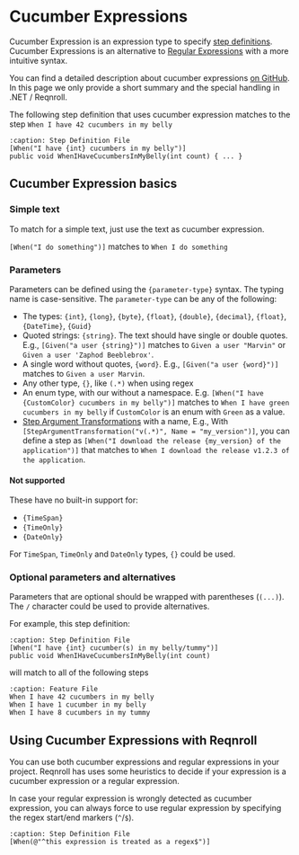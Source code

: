 # Cucumber Expressions

Cucumber Expression is an expression type to specify [step definitions](step-definitions). Cucumber Expressions is an alternative to [Regular Expressions](https://docs.microsoft.com/en-us/dotnet/standard/base-types/regular-expressions) with a more intuitive syntax.

You can find a detailed description about cucumber expressions [on GitHub](https://github.com/cucumber/cucumber-expressions#readme). In this page we only provide a short summary and the special handling in .NET / Reqnroll.

The following step definition that uses cucumber expression matches to the step `When I have 42 cucumbers in my belly`

```{code-block} csharp
:caption: Step Definition File
[When("I have {int} cucumbers in my belly")]
public void WhenIHaveCucumbersInMyBelly(int count) { ... }
```

## Cucumber Expression basics

### Simple text

To match for a simple text, just use the text as cucumber expression. 

`[When("I do something")]` matches to `When I do something`

### Parameters

Parameters can be defined using the `{parameter-type}` syntax. The typing name is case-sensitive. The `parameter-type` can be any of the following:

* The types: `{int}`, `{long}`, `{byte}`, `{float}`, `{double}`, `{decimal}`, `{float}`, `{DateTime}`, `{Guid}`
* Quoted strings: `{string}`. The text should have single or double quotes. E.g., `[Given("a user {string}")]` matches to `Given a user "Marvin"` or `Given a user 'Zaphod Beeblebrox'`.
* A single word without quotes, `{word}`. E.g., `[Given("a user {word}")]` matches to `Given a user Marvin`.
* Any other type, `{}`, like `(.*)` when using regex
* An enum type, with our without a namespace. E.g. `[When("I have {CustomColor} cucumbers in my belly")]` matches to `When I have green cucumbers in my belly` if `CustomColor` is an enum with `Green` as a value.
* [Step Argument Transformations](step-argument-conversions) with a name, E.g., With `[StepArgumentTransformation("v(.*)", Name = "my_version")]`, you can define a step as `[When("I download the release {my_version} of the application")]` that matches to `When I download the release v1.2.3 of the application`.

#### Not supported

These have no built-in support for:
* `{TimeSpan}`
* `{TimeOnly}`
* `{DateOnly}`

For `TimeSpan`, `TimeOnly` and `DateOnly` types, `{}` could be used. 

### Optional parameters and alternatives

Parameters that are optional should be wrapped with parentheses (`(...)`).
The `/` character could be used to provide alternatives.

For example, this step definition:

```{code-block} csharp
:caption: Step Definition File
[When("I have {int} cucumber(s) in my belly/tummy")]
public void WhenIHaveCucumbersInMyBelly(int count)
```

will match to all of the following steps

```{code-block} gherkin
:caption: Feature File
When I have 42 cucumbers in my belly
When I have 1 cucumber in my belly
When I have 8 cucumbers in my tummy
```

## Using Cucumber Expressions with Reqnroll

You can use both cucumber expressions and regular expressions in your project. Reqnroll has uses some heuristics to decide if your expression is a cucumber expression or a regular expression.

In case your regular expression is wrongly detected as cucumber expression, you can always force to use regular expression by specifying the regex start/end markers (`^`/`$`).

```{code-block} csharp
:caption: Step Definition File
[When(@"^this expression is treated as a regex$")]
```
